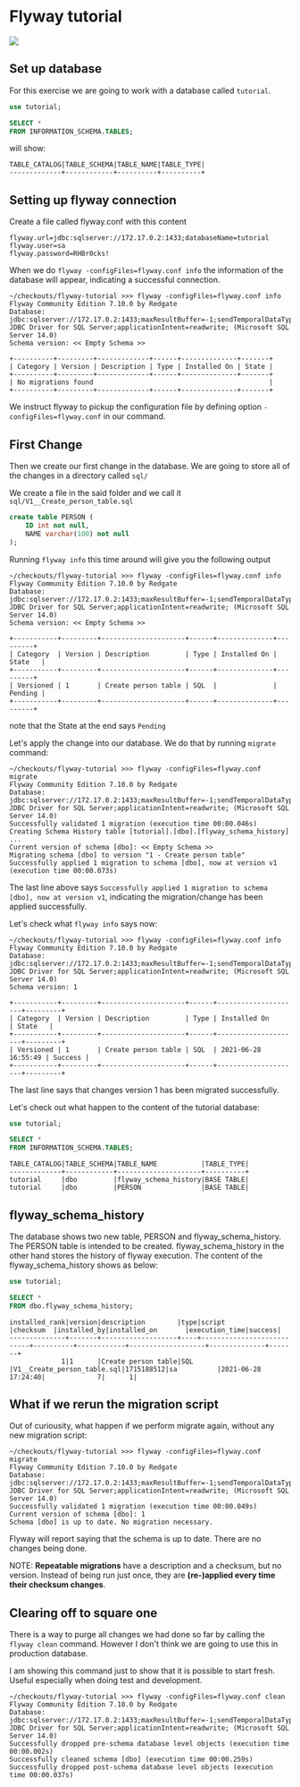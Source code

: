 # Flyway tutorial

![](images/Flyway_logo.svg.png)

## Set up database
For this exercise we are going to work with a database called `tutorial`.

```sql
use tutorial;

SELECT *
FROM INFORMATION_SCHEMA.TABLES;  
```
will show:
```
TABLE_CATALOG|TABLE_SCHEMA|TABLE_NAME|TABLE_TYPE|
-------------+------------+----------+----------+
```


## Setting up flyway connection

Create a file called flyway.conf with this content
``` java-properties
flyway.url=jdbc:sqlserver://172.17.0.2:1433;databaseName=tutorial
flyway.user=sa
flyway.password=RHBr0cks!
```
When we do `flyway -configFiles=flyway.conf info` the information of the database will appear, indicating a successful connection.
```
~/checkouts/flyway-tutorial >>> flyway -configFiles=flyway.conf info                                                                                                                                                                       
Flyway Community Edition 7.10.0 by Redgate
Database: jdbc:sqlserver://172.17.0.2:1433;maxResultBuffer=-1;sendTemporalDataTypesAsStringForBulkCopy=true;delayLoadingLobs=true;useFmtOnly=false;useBulkCopyForBatchInsert=false;cancelQueryTimeout=-1;sslProtocol=TLS;jaasConfigurationName=SQLJDBCDriver;statementPoolingCacheSize=0;serverPreparedStatementDiscardThreshold=10;enablePrepareOnFirstPreparedStatementCall=false;fips=false;socketTimeout=0;authentication=NotSpecified;authenticationScheme=nativeAuthentication;xopenStates=false;sendTimeAsDatetime=true;trustStoreType=JKS;trustServerCertificate=false;TransparentNetworkIPResolution=true;serverNameAsACE=false;sendStringParametersAsUnicode=true;selectMethod=direct;responseBuffering=adaptive;queryTimeout=-1;packetSize=8000;multiSubnetFailover=false;loginTimeout=15;lockTimeout=-1;lastUpdateCount=true;encrypt=false;disableStatementPooling=true;databaseName=tutorial;columnEncryptionSetting=Disabled;applicationName=Microsoft JDBC Driver for SQL Server;applicationIntent=readwrite; (Microsoft SQL Server 14.0)
Schema version: << Empty Schema >>

+----------+---------+-------------+------+--------------+-------+
| Category | Version | Description | Type | Installed On | State |
+----------+---------+-------------+------+--------------+-------+
| No migrations found                                            |
+----------+---------+-------------+------+--------------+-------+
```

We instruct flyway to pickup the configuration file by defining option `-configFiles=flyway.conf` in our command.

## First Change

Then we create our first change in the database. We are going to store all of the changes in a directory called `sql/`

We create a file in the said folder and we call it `sql/V1__Create_person_table.sql`
``` sql
create table PERSON (
    ID int not null,
    NAME varchar(100) not null
);
```
Running `flyway info` this time around will give you the following output
```
~/checkouts/flyway-tutorial >>> flyway -configFiles=flyway.conf info                                                                                                                                              
Flyway Community Edition 7.10.0 by Redgate
Database: jdbc:sqlserver://172.17.0.2:1433;maxResultBuffer=-1;sendTemporalDataTypesAsStringForBulkCopy=true;delayLoadingLobs=true;useFmtOnly=false;useBulkCopyForBatchInsert=false;cancelQueryTimeout=-1;sslProtocol=TLS;jaasConfigurationName=SQLJDBCDriver;statementPoolingCacheSize=0;serverPreparedStatementDiscardThreshold=10;enablePrepareOnFirstPreparedStatementCall=false;fips=false;socketTimeout=0;authentication=NotSpecified;authenticationScheme=nativeAuthentication;xopenStates=false;sendTimeAsDatetime=true;trustStoreType=JKS;trustServerCertificate=false;TransparentNetworkIPResolution=true;serverNameAsACE=false;sendStringParametersAsUnicode=true;selectMethod=direct;responseBuffering=adaptive;queryTimeout=-1;packetSize=8000;multiSubnetFailover=false;loginTimeout=15;lockTimeout=-1;lastUpdateCount=true;encrypt=false;disableStatementPooling=true;databaseName=tutorial;columnEncryptionSetting=Disabled;applicationName=Microsoft JDBC Driver for SQL Server;applicationIntent=readwrite; (Microsoft SQL Server 14.0)
Schema version: << Empty Schema >>

+-----------+---------+---------------------+------+--------------+---------+
| Category  | Version | Description         | Type | Installed On | State   |
+-----------+---------+---------------------+------+--------------+---------+
| Versioned | 1       | Create person table | SQL  |              | Pending |
+-----------+---------+---------------------+------+--------------+---------+
```

note that the State at the end says `Pending`

Let's apply the change into our database. We do that by running `migrate` command:

```
~/checkouts/flyway-tutorial >>> flyway -configFiles=flyway.conf migrate                                                                                                                                           
Flyway Community Edition 7.10.0 by Redgate
Database: jdbc:sqlserver://172.17.0.2:1433;maxResultBuffer=-1;sendTemporalDataTypesAsStringForBulkCopy=true;delayLoadingLobs=true;useFmtOnly=false;useBulkCopyForBatchInsert=false;cancelQueryTimeout=-1;sslProtocol=TLS;jaasConfigurationName=SQLJDBCDriver;statementPoolingCacheSize=0;serverPreparedStatementDiscardThreshold=10;enablePrepareOnFirstPreparedStatementCall=false;fips=false;socketTimeout=0;authentication=NotSpecified;authenticationScheme=nativeAuthentication;xopenStates=false;sendTimeAsDatetime=true;trustStoreType=JKS;trustServerCertificate=false;TransparentNetworkIPResolution=true;serverNameAsACE=false;sendStringParametersAsUnicode=true;selectMethod=direct;responseBuffering=adaptive;queryTimeout=-1;packetSize=8000;multiSubnetFailover=false;loginTimeout=15;lockTimeout=-1;lastUpdateCount=true;encrypt=false;disableStatementPooling=true;databaseName=tutorial;columnEncryptionSetting=Disabled;applicationName=Microsoft JDBC Driver for SQL Server;applicationIntent=readwrite; (Microsoft SQL Server 14.0)
Successfully validated 1 migration (execution time 00:00.046s)
Creating Schema History table [tutorial].[dbo].[flyway_schema_history] ...
Current version of schema [dbo]: << Empty Schema >>
Migrating schema [dbo] to version "1 - Create person table"
Successfully applied 1 migration to schema [dbo], now at version v1 (execution time 00:00.073s)
```
The last line above says `Successfully applied 1 migration to schema [dbo], now at version v1`, indicating the migration/change has been applied successfully.

Let's check what `flyway info` says now:
```
~/checkouts/flyway-tutorial >>> flyway -configFiles=flyway.conf info                                                                                                                                              
Flyway Community Edition 7.10.0 by Redgate
Database: jdbc:sqlserver://172.17.0.2:1433;maxResultBuffer=-1;sendTemporalDataTypesAsStringForBulkCopy=true;delayLoadingLobs=true;useFmtOnly=false;useBulkCopyForBatchInsert=false;cancelQueryTimeout=-1;sslProtocol=TLS;jaasConfigurationName=SQLJDBCDriver;statementPoolingCacheSize=0;serverPreparedStatementDiscardThreshold=10;enablePrepareOnFirstPreparedStatementCall=false;fips=false;socketTimeout=0;authentication=NotSpecified;authenticationScheme=nativeAuthentication;xopenStates=false;sendTimeAsDatetime=true;trustStoreType=JKS;trustServerCertificate=false;TransparentNetworkIPResolution=true;serverNameAsACE=false;sendStringParametersAsUnicode=true;selectMethod=direct;responseBuffering=adaptive;queryTimeout=-1;packetSize=8000;multiSubnetFailover=false;loginTimeout=15;lockTimeout=-1;lastUpdateCount=true;encrypt=false;disableStatementPooling=true;databaseName=tutorial;columnEncryptionSetting=Disabled;applicationName=Microsoft JDBC Driver for SQL Server;applicationIntent=readwrite; (Microsoft SQL Server 14.0)
Schema version: 1

+-----------+---------+---------------------+------+---------------------+---------+
| Category  | Version | Description         | Type | Installed On        | State   |
+-----------+---------+---------------------+------+---------------------+---------+
| Versioned | 1       | Create person table | SQL  | 2021-06-28 16:55:49 | Success |
+-----------+---------+---------------------+------+---------------------+---------+

```
The last line says that changes version 1 has been migrated successfully.

Let's check out what happen to the content of the tutorial database:

``` sql
use tutorial;

SELECT *
FROM INFORMATION_SCHEMA.TABLES;  
```

```
TABLE_CATALOG|TABLE_SCHEMA|TABLE_NAME           |TABLE_TYPE|
-------------+------------+---------------------+----------+
tutorial     |dbo         |flyway_schema_history|BASE TABLE|
tutorial     |dbo         |PERSON               |BASE TABLE|
```

## flyway_schema_history
The database shows two new table, PERSON and flyway_schema_history. The PERSON table is intended to be created. flyway_schema_history in the other hand stores the history of flyway execution. The content of the flyway_schema_history shows as below:

```sql
use tutorial;

SELECT *
FROM dbo.flyway_schema_history;  
```
```
installed_rank|version|description        |type|script                     |checksum  |installed_by|installed_on       |execution_time|success|
--------------+-------+-------------------+----+---------------------------+----------+------------+-------------------+--------------+-------+
             1|1      |Create person table|SQL |V1__Create_person_table.sql|1715188512|sa          |2021-06-28 17:24:40|             7|      1|
```

## What if we rerun the migration script

Out of curiousity, what happen if we perform migrate again, without any new migration script:
```
~/checkouts/flyway-tutorial >>> flyway -configFiles=flyway.conf migrate                                                                                                                                           
Flyway Community Edition 7.10.0 by Redgate
Database: jdbc:sqlserver://172.17.0.2:1433;maxResultBuffer=-1;sendTemporalDataTypesAsStringForBulkCopy=true;delayLoadingLobs=true;useFmtOnly=false;useBulkCopyForBatchInsert=false;cancelQueryTimeout=-1;sslProtocol=TLS;jaasConfigurationName=SQLJDBCDriver;statementPoolingCacheSize=0;serverPreparedStatementDiscardThreshold=10;enablePrepareOnFirstPreparedStatementCall=false;fips=false;socketTimeout=0;authentication=NotSpecified;authenticationScheme=nativeAuthentication;xopenStates=false;sendTimeAsDatetime=true;trustStoreType=JKS;trustServerCertificate=false;TransparentNetworkIPResolution=true;serverNameAsACE=false;sendStringParametersAsUnicode=true;selectMethod=direct;responseBuffering=adaptive;queryTimeout=-1;packetSize=8000;multiSubnetFailover=false;loginTimeout=15;lockTimeout=-1;lastUpdateCount=true;encrypt=false;disableStatementPooling=true;databaseName=tutorial;columnEncryptionSetting=Disabled;applicationName=Microsoft JDBC Driver for SQL Server;applicationIntent=readwrite; (Microsoft SQL Server 14.0)
Successfully validated 1 migration (execution time 00:00.049s)
Current version of schema [dbo]: 1
Schema [dbo] is up to date. No migration necessary.
```
Flyway will report saying that the schema is up to date. There are no changes being done.

NOTE: **Repeatable migrations** have a description and a checksum, but no version. Instead of being run just once, they are **(re-)applied every time their checksum changes**.

## Clearing off to square one
There is a way to purge all changes we had done so far by calling the `flyway clean` command. However I don't think we are going to use this in production database.

I am showing this command just to show that it is possible to start fresh. Useful especially when doing test and development.

```
~/checkouts/flyway-tutorial >>> flyway -configFiles=flyway.conf clean                                                                                                                                             
Flyway Community Edition 7.10.0 by Redgate
Database: jdbc:sqlserver://172.17.0.2:1433;maxResultBuffer=-1;sendTemporalDataTypesAsStringForBulkCopy=true;delayLoadingLobs=true;useFmtOnly=false;useBulkCopyForBatchInsert=false;cancelQueryTimeout=-1;sslProtocol=TLS;jaasConfigurationName=SQLJDBCDriver;statementPoolingCacheSize=0;serverPreparedStatementDiscardThreshold=10;enablePrepareOnFirstPreparedStatementCall=false;fips=false;socketTimeout=0;authentication=NotSpecified;authenticationScheme=nativeAuthentication;xopenStates=false;sendTimeAsDatetime=true;trustStoreType=JKS;trustServerCertificate=false;TransparentNetworkIPResolution=true;serverNameAsACE=false;sendStringParametersAsUnicode=true;selectMethod=direct;responseBuffering=adaptive;queryTimeout=-1;packetSize=8000;multiSubnetFailover=false;loginTimeout=15;lockTimeout=-1;lastUpdateCount=true;encrypt=false;disableStatementPooling=true;databaseName=tutorial;columnEncryptionSetting=Disabled;applicationName=Microsoft JDBC Driver for SQL Server;applicationIntent=readwrite; (Microsoft SQL Server 14.0)
Successfully dropped pre-schema database level objects (execution time 00:00.002s)
Successfully cleaned schema [dbo] (execution time 00:00.259s)
Successfully dropped post-schema database level objects (execution time 00:00.037s)
```
